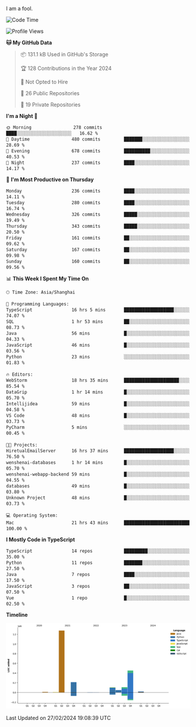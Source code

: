 I am a fool.

<!--START_SECTION:waka-->
![Code Time](http://img.shields.io/badge/Code%20Time-1%2C221%20hrs%2033%20mins-blue)

![Profile Views](http://img.shields.io/badge/Profile%20Views-0-blue)

**🐱 My GitHub Data** 

> 📦 131.1 kB Used in GitHub's Storage 
 > 
> 🏆 128 Contributions in the Year 2024
 > 
> 🚫 Not Opted to Hire
 > 
> 📜 26 Public Repositories 
 > 
> 🔑 19 Private Repositories 
 > 
**I'm a Night 🦉** 

```text
🌞 Morning                278 commits         ████░░░░░░░░░░░░░░░░░░░░░   16.62 % 
🌆 Daytime                480 commits         ███████░░░░░░░░░░░░░░░░░░   28.69 % 
🌃 Evening                678 commits         ██████████░░░░░░░░░░░░░░░   40.53 % 
🌙 Night                  237 commits         ████░░░░░░░░░░░░░░░░░░░░░   14.17 % 
```
📅 **I'm Most Productive on Thursday** 

```text
Monday                   236 commits         ████░░░░░░░░░░░░░░░░░░░░░   14.11 % 
Tuesday                  280 commits         ████░░░░░░░░░░░░░░░░░░░░░   16.74 % 
Wednesday                326 commits         █████░░░░░░░░░░░░░░░░░░░░   19.49 % 
Thursday                 343 commits         █████░░░░░░░░░░░░░░░░░░░░   20.50 % 
Friday                   161 commits         ██░░░░░░░░░░░░░░░░░░░░░░░   09.62 % 
Saturday                 167 commits         ██░░░░░░░░░░░░░░░░░░░░░░░   09.98 % 
Sunday                   160 commits         ██░░░░░░░░░░░░░░░░░░░░░░░   09.56 % 
```


📊 **This Week I Spent My Time On** 

```text
🕑︎ Time Zone: Asia/Shanghai

💬 Programming Languages: 
TypeScript               16 hrs 5 mins       ███████████████████░░░░░░   74.07 % 
SQL                      1 hr 53 mins        ██░░░░░░░░░░░░░░░░░░░░░░░   08.73 % 
Java                     56 mins             █░░░░░░░░░░░░░░░░░░░░░░░░   04.33 % 
JavaScript               46 mins             █░░░░░░░░░░░░░░░░░░░░░░░░   03.56 % 
Python                   23 mins             ░░░░░░░░░░░░░░░░░░░░░░░░░   01.83 % 

🔥 Editors: 
WebStorm                 18 hrs 35 mins      █████████████████████░░░░   85.54 % 
DataGrip                 1 hr 14 mins        █░░░░░░░░░░░░░░░░░░░░░░░░   05.70 % 
Intellijidea             59 mins             █░░░░░░░░░░░░░░░░░░░░░░░░   04.58 % 
VS Code                  48 mins             █░░░░░░░░░░░░░░░░░░░░░░░░   03.73 % 
PyCharm                  5 mins              ░░░░░░░░░░░░░░░░░░░░░░░░░   00.45 % 

🐱‍💻 Projects: 
HiretualEmailServer      16 hrs 37 mins      ███████████████████░░░░░░   76.50 % 
wenshenai-databases      1 hr 14 mins        █░░░░░░░░░░░░░░░░░░░░░░░░   05.70 % 
wenshenai-webapp-backend 59 mins             █░░░░░░░░░░░░░░░░░░░░░░░░   04.55 % 
databases                49 mins             █░░░░░░░░░░░░░░░░░░░░░░░░   03.80 % 
Unknown Project          48 mins             █░░░░░░░░░░░░░░░░░░░░░░░░   03.73 % 

💻 Operating System: 
Mac                      21 hrs 43 mins      █████████████████████████   100.00 % 
```

**I Mostly Code in TypeScript** 

```text
TypeScript               14 repos            █████████░░░░░░░░░░░░░░░░   35.00 % 
Python                   11 repos            ███████░░░░░░░░░░░░░░░░░░   27.50 % 
Java                     7 repos             ████░░░░░░░░░░░░░░░░░░░░░   17.50 % 
JavaScript               3 repos             ██░░░░░░░░░░░░░░░░░░░░░░░   07.50 % 
Vue                      1 repo              █░░░░░░░░░░░░░░░░░░░░░░░░   02.50 % 
```



**Timeline**

![Lines of Code chart](https://raw.githubusercontent.com/VeejaLiu/VeejaLiu/master/assets/bar_graph.png)


 Last Updated on 27/02/2024 19:08:39 UTC
<!--END_SECTION:waka-->
